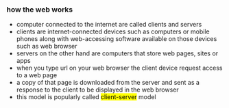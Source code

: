 ### how the web works
- computer connected to the internet are called clients and servers
- clients are internet-connected devices such as computers or mobile phones along with web-accessing software available on those devices such as web browser
- servers on the other hand are computers that store web pages, sites or apps
- when you type url on your web browser the client device request access to a web page
- a copy of that page is downloaded from the server and sent as a response to the client to be displayed in the web browser
- this model is popularly called <mark>client-server</mark> model